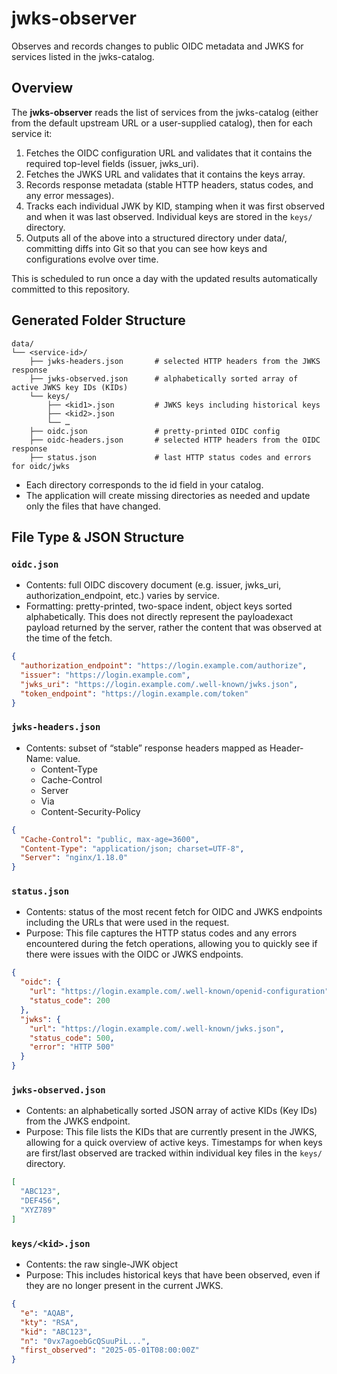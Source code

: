 # jwks-observer

Observes and records changes to public OIDC metadata and JWKS for services listed in the jwks-catalog.

## Overview

The **jwks-observer** reads the list of services from the jwks-catalog (either from the default upstream URL or a user-supplied catalog), then for each service it:

1.	Fetches the OIDC configuration URL and validates that it contains the required top-level fields (issuer, jwks_uri).
2.	Fetches the JWKS URL and validates that it contains the keys array.
3.	Records response metadata (stable HTTP headers, status codes, and any error messages).
4.	Tracks each individual JWK by KID, stamping when it was first observed and when it was last observed. Individual keys are stored in the `keys/` directory.
5.	Outputs all of the above into a structured directory under data/, committing diffs into Git so that you can see how keys and configurations evolve over time.

This is scheduled to run once a day with the updated results automatically committed to this repository.

## Generated Folder Structure

```
data/
└── <service-id>/
    ├── jwks-headers.json       # selected HTTP headers from the JWKS response
    ├── jwks-observed.json      # alphabetically sorted array of active JWKS key IDs (KIDs)
    └── keys/
        ├── <kid1>.json         # JWKS keys including historical keys
        ├── <kid2>.json
        └── …      
    ├── oidc.json               # pretty-printed OIDC config
    ├── oidc-headers.json       # selected HTTP headers from the OIDC response
    ├── status.json             # last HTTP status codes and errors for oidc/jwks          
```

- Each <service-id> directory corresponds to the id field in your catalog.
- The application will create missing directories as needed and update only the files that have changed.

## File Type & JSON Structure

### `oidc.json`

- Contents: full OIDC discovery document (e.g. issuer, jwks_uri, authorization_endpoint, etc.) varies by service.
- Formatting: pretty-printed, two-space indent, object keys sorted alphabetically. This does not directly represent the payloadexact payload returned by the server, rather the content that was observed at the time of the fetch.

```json
{
  "authorization_endpoint": "https://login.example.com/authorize",
  "issuer": "https://login.example.com",
  "jwks_uri": "https://login.example.com/.well-known/jwks.json",
  "token_endpoint": "https://login.example.com/token"
}
```

### `jwks-headers.json`

- Contents: subset of “stable” response headers mapped as Header-Name: value.
  - Content-Type
  - Cache-Control
  - Server
  - Via
  - Content-Security-Policy

```json
{
  "Cache-Control": "public, max-age=3600",
  "Content-Type": "application/json; charset=UTF-8",
  "Server": "nginx/1.18.0"
}
```

### `status.json`

- Contents: status of the most recent fetch for OIDC and JWKS endpoints including the URLs that were used in the request.
- Purpose: This file captures the HTTP status codes and any errors encountered during the fetch operations, allowing you to quickly see if there were issues with the OIDC or JWKS endpoints.

```json
{
  "oidc": { 
    "url": "https://login.example.com/.well-known/openid-configuration",
    "status_code": 200 
  },
  "jwks": { 
    "url": "https://login.example.com/.well-known/jwks.json",
    "status_code": 500,
    "error": "HTTP 500" 
  }
}
```

### `jwks-observed.json`
- Contents: an alphabetically sorted JSON array of active KIDs (Key IDs) from the JWKS endpoint.
- Purpose: This file lists the KIDs that are currently present in the JWKS, allowing for a quick overview of active keys. Timestamps for when keys are first/last observed are tracked within individual key files in the `keys/` directory.

```json
[
  "ABC123",
  "DEF456",
  "XYZ789"
]
```

### `keys/<kid>.json`

- Contents: the raw single-JWK object
- Purpose: This includes historical keys that have been observed, even if they are no longer present in the current JWKS.

```json
{
  "e": "AQAB",
  "kty": "RSA",
  "kid": "ABC123",
  "n": "0vx7agoebGcQSuuPiL...",
  "first_observed": "2025-05-01T08:00:00Z"
}
```
